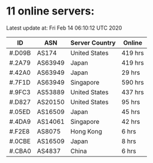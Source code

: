 # 11 online servers:

Latest update at: Fri Feb 14 06:10:12 UTC 2020

| ID | ASN | Server Country | Online |
| -- | --- | -------------- | ------ |
| #.D09B | AS174 | United States | 419 hrs |
| #.2A79 | AS63949 | Japan | 419 hrs |
| #.42A0 | AS63949 | Japan | 29 hrs |
| #.7F1D | AS63949 | Singapore | 590 hrs |
| #.9FC3 | AS53889 | United States | 437 hrs |
| #.D827 | AS20150 | United States | 95 hrs |
| #.05ED | AS16509 | Japan | 45 hrs |
| #.4DA9 | AS14061 | Singapore | 42 hrs |
| #.F2E8 | AS8075 | Hong Kong | 6 hrs |
| #.0CBE | AS16509 | Japan | 8 hrs |
| #.CBA0 | AS4837 | China | 6 hrs |

